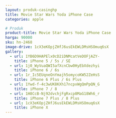 ```yaml
---
layout: produk-casinghp
title: Movie Star Wars Yoda iPhone Case
categories: apple

# Produk
product-title: Movie Star Wars Yoda iPhone Case
harga: 90000
sku: hn-2468
image-drive: 1cX3eKOpjZHfJ6usEkEWLDMsHSOmuq6sX
gallery:
  - url: 1YB6D9HAPElx0cD2iDNMcatVeDOFjAZY-
    title: iPhone 5 / 5s / SE
  - url: 1j0_WyVuaQWI5afXcnCbw0HyEbXdezhyi
    title: iPhone 6 / 6s
  - url: 1r_Ic5EUqneOnYmajh5omycoKW52ZeHsS
    title: iPhone 6 Plus / 6s Plus
  - url: 1Ywd-f-4c3wUK8KXh17ncpxWgQmPpQN_G
    title: iPhone 7 / 8
  - url: 1H8CcB-Nj92dvchjFgRxcp0MaG18Wh6_r
    title: iPhone 7 Plus / 8 Plus
  - url: 1cX3eKOpjZHfJ6usEkEWLDMsHSOmuq6sX
    title: iPhone X
---
```


